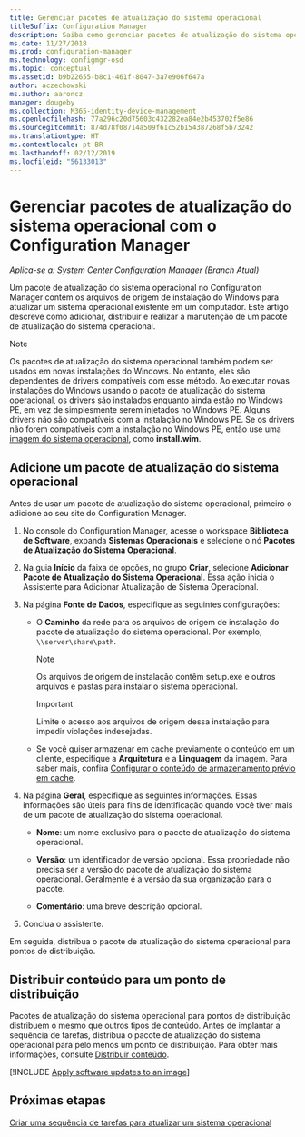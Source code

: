 ```yaml
---
title: Gerenciar pacotes de atualização do sistema operacional
titleSuffix: Configuration Manager
description: Saiba como gerenciar pacotes de atualização do sistema operacional no Configuration Manager.
ms.date: 11/27/2018
ms.prod: configuration-manager
ms.technology: configmgr-osd
ms.topic: conceptual
ms.assetid: b9b22655-b8c1-461f-8047-3a7e906f647a
author: aczechowski
ms.author: aaroncz
manager: dougeby
ms.collection: M365-identity-device-management
ms.openlocfilehash: 77a296c20d75603c432282ea84e2b453702f5e86
ms.sourcegitcommit: 874d78f08714a509f61c52b154387268f5b73242
ms.translationtype: HT
ms.contentlocale: pt-BR
ms.lasthandoff: 02/12/2019
ms.locfileid: "56133013"
---
```

# <a name="manage-os-upgrade-packages-with-configuration-manager"></a>Gerenciar pacotes de atualização do sistema operacional com o Configuration Manager

*Aplica-se a: System Center Configuration Manager (Branch Atual)*

Um pacote de atualização do sistema operacional no Configuration Manager contém os arquivos de origem de instalação do Windows para atualizar um sistema operacional existente em um computador. Este artigo descreve como adicionar, distribuir e realizar a manutenção de um pacote de atualização do sistema operacional.

>[!NOTE]
>Os pacotes de atualização do sistema operacional também podem ser usados em novas instalações do Windows. No entanto, eles são dependentes de drivers compatíveis com esse método. Ao executar novas instalações do Windows usando o pacote de atualização do sistema operacional, os drivers são instalados enquanto ainda estão no Windows PE, em vez de simplesmente serem injetados no Windows PE. Alguns drivers não são compatíveis com a instalação no Windows PE. Se os drivers não forem compatíveis com a instalação no Windows PE, então use uma [imagem do sistema operacional](/sccm/osd/get-started/manage-operating-system-images), como **install.wim**.


##  <a name="BKMK_AddOSUpgradePkgs"></a> Adicione um pacote de atualização do sistema operacional  

Antes de usar um pacote de atualização do sistema operacional, primeiro o adicione ao seu site do Configuration Manager. 

1.  No console do Configuration Manager, acesse o workspace **Biblioteca de Software**, expanda **Sistemas Operacionais** e selecione o nó **Pacotes de Atualização do Sistema Operacional**.  

2.  Na guia **Início** da faixa de opções, no grupo **Criar**, selecione **Adicionar Pacote de Atualização do Sistema Operacional**. Essa ação inicia o Assistente para Adicionar Atualização de Sistema Operacional.  

3.  Na página **Fonte de Dados**, especifique as seguintes configurações: 

    - O **Caminho** da rede para os arquivos de origem de instalação do pacote de atualização do sistema operacional. Por exemplo, `\\server\share\path`.  

        > [!NOTE]  
        >  Os arquivos de origem de instalação contêm setup.exe e outros arquivos e pastas para instalar o sistema operacional.  

        > [!IMPORTANT]  
        >  Limite o acesso aos arquivos de origem dessa instalação para impedir violações indesejadas.  

    - Se você quiser armazenar em cache previamente o conteúdo em um cliente, especifique a **Arquitetura** e a **Linguagem** da imagem. Para saber mais, confira [Configurar o conteúdo de armazenamento prévio em cache](/sccm/osd/deploy-use/create-a-task-sequence-to-upgrade-an-operating-system#configure-pre-cache-content).  

4.  Na página **Geral**, especifique as seguintes informações. Essas informações são úteis para fins de identificação quando você tiver mais de um pacote de atualização do sistema operacional.  

    -   **Nome**: um nome exclusivo para o pacote de atualização do sistema operacional.  

    -   **Versão**: um identificador de versão opcional. Essa propriedade não precisa ser a versão do pacote de atualização do sistema operacional. Geralmente é a versão da sua organização para o pacote.  

    -   **Comentário**: uma breve descrição opcional.  

5.  Conclua o assistente.  


Em seguida, distribua o pacote de atualização do sistema operacional para pontos de distribuição.  



##  <a name="BKMK_Distribute"></a> Distribuir conteúdo para um ponto de distribuição  

Pacotes de atualização do sistema operacional para pontos de distribuição distribuem o mesmo que outros tipos de conteúdo. Antes de implantar a sequência de tarefas, distribua o pacote de atualização do sistema operacional para pelo menos um ponto de distribuição. Para obter mais informações, consulte [Distribuir conteúdo](/sccm/core/servers/deploy/configure/deploy-and-manage-content#bkmk_distribute).  



[!INCLUDE [Apply software updates to an image](includes/wim-apply-updates.md)]



## <a name="next-steps"></a>Próximas etapas

[Criar uma sequência de tarefas para atualizar um sistema operacional](/sccm/osd/deploy-use/create-a-task-sequence-to-upgrade-an-operating-system)

